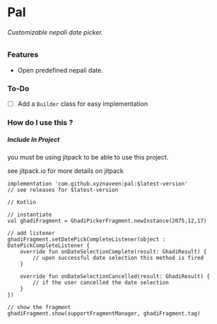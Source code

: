 # Pal
###### Customizable nepali date picker.


### Features
- Open predefined nepali date.

### To-Do
- [ ] Add a `Builder` class for easy implementation

### How do I use this ?

##### Include In Project

you must be using  jitpack to be able to use this project.

see jitpack.io for more details on jitpack

```
implementation 'com.github.xyznaveen:pal:$latest-version'
// see releases for $latest-version
```

```
// Kotlin

// instantiate
val ghadiFragment = GhadiPickerFragment.newInstance(2075,12,17)

// add listener
ghadiFragment.setDatePickCompleteListener(object : DatePickCompleteListener {
    override fun onDateSelectionComplete(result: GhadiResult) {
        // upon successful date selection this method is fired
    }

    override fun onDateSelectionCancelled(result: GhadiResult) {
        // if the user cancelled the date selection
    }
})

// show the fragment
ghadiFragment.show(supportFragmentManager, ghadiFragment.tag)
```